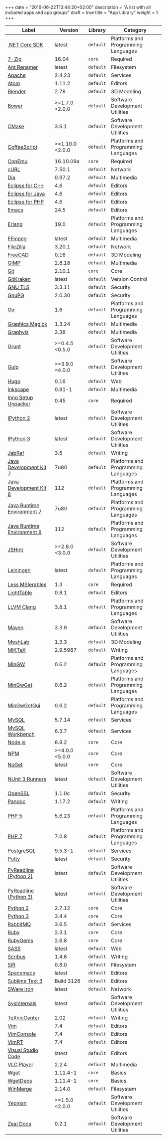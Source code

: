 ﻿+++
date = "2016-06-22T13:44:20+02:00"
description = "A list with all included apps and app groups"
draft = true
title = "App Library"
weight = 1
+++

| Label | Version | Library | Category |
|-------|---------|---------|----------|
| [.NET Core SDK](/app/Bench.DotNetCore) | latest | `default` | Platforms and Programming Languages |
| [7-Zip](/app/Bench.7z) | 16.04 | `core` | Required |
| [Ant Renamer](/app/Bench.AntRenamer) | latest | `default` | Filesystem |
| [Apache](/app/Bench.Apache) | 2.4.23 | `default` | Services |
| [Atom](/app/Bench.Atom) | 1.11.2 | `default` | Editors |
| [Blender](/app/Bench.Blender) | 2.78 | `default` | 3D Modeling |
| [Bower](/app/Bench.Bower) | >=1.7.0 <2.0.0 | `default` | Software Development Utilities |
| [CMake](/app/Bench.CMake) | 3.6.1 | `default` | Software Development Utilities |
| [CoffeeScript](/app/Bench.CoffeeScript) | >=1.10.0 <2.0.0 | `default` | Platforms and Programming Languages |
| [ConEmu](/app/Bench.ConEmu) | 16.10.09a | `core` | Required |
| [cURL](/app/Bench.cURL) | 7.50.1 | `default` | Network |
| [Dia](/app/Bench.Dia) | 0.97.2 | `default` | Multimedia |
| [Eclipse for C++](/app/Bench.EclipseCpp) | 4.6 | `default` | Editors |
| [Eclipse for Java](/app/Bench.EclipseJava) | 4.6 | `default` | Editors |
| [Eclipse for PHP](/app/Bench.EclipsePHP) | 4.6 | `default` | Editors |
| [Emacs](/app/Bench.Emacs) | 24.5 | `default` | Editors |
| [Erlang](/app/Bench.Erlang) | 19.0 | `default` | Platforms and Programming Languages |
| [FFmpeg](/app/Bench.FFmpeg) | latest | `default` | Multimedia |
| [FileZilla](/app/Bench.FileZilla) | 3.20.1 | `default` | Network |
| [FreeCAD](/app/Bench.FreeCAD) | 0.16 | `default` | 3D Modeling |
| [GIMP](/app/Bench.Gimp) | 2.8.18 | `default` | Multimedia |
| [Git](/app/Bench.Git) | 2.10.1 | `core` | Core |
| [GitKraken](/app/Bench.GitKraken) | latest | `default` | Version Control |
| [GNU TLS](/app/Bench.GnuTLS) | 3.3.11 | `default` | Security |
| [GnuPG](/app/Bench.GnuPG) | 2.0.30 | `default` | Security |
| [Go](/app/Bench.Go) | 1.6 | `default` | Platforms and Programming Languages |
| [Graphics Magick](/app/Bench.GraphicsMagick) | 1.3.24 | `default` | Multimedia |
| [Graphviz](/app/Bench.Graphviz) | 2.38 | `default` | Multimedia |
| [Grunt](/app/Bench.Grunt) | >=0.4.5 <0.5.0 | `default` | Software Development Utilities |
| [Gulp](/app/Bench.Gulp) | >=3.9.0 <4.0.0 | `default` | Software Development Utilities |
| [Hugo](/app/Bench.Hugo) | 0.16 | `default` | Web |
| [Inkscape](/app/Bench.Inkscape) | 0.91-1 | `default` | Multimedia |
| [Inno Setup Unpacker](/app/Bench.InnoUnp) | 0.45 | `core` | Required |
| [IPython 2](/app/Bench.IPython2) | latest | `default` | Software Development Utilities |
| [IPython 3](/app/Bench.IPython3) | latest | `default` | Software Development Utilities |
| [JabRef](/app/Bench.JabRef) | 3.5 | `default` | Writing |
| [Java Development Kit 7](/app/Bench.JDK7) | 7u80 | `default` | Platforms and Programming Languages |
| [Java Development Kit 8](/app/Bench.JDK8) | 112 | `default` | Platforms and Programming Languages |
| [Java Runtime Environment 7](/app/Bench.JRE7) | 7u80 | `default` | Platforms and Programming Languages |
| [Java Runtime Environment 8](/app/Bench.JRE8) | 112 | `default` | Platforms and Programming Languages |
| [JSHint](/app/Bench.JSHint) | >=2.8.0 <3.0.0 | `default` | Software Development Utilities |
| [Leiningen](/app/Bench.Leiningen) | latest | `default` | Platforms and Programming Languages |
| [Less MSIerables](/app/Bench.LessMsi) | 1.3 | `core` | Required |
| [LightTable](/app/Bench.LightTable) | 0.8.1 | `default` | Editors |
| [LLVM Clang](/app/Bench.Clang) | 3.8.1 | `default` | Platforms and Programming Languages |
| [Maven](/app/Bench.Maven) | 3.3.9 | `default` | Software Development Utilities |
| [MeshLab](/app/Bench.MeshLab) | 1.3.3 | `default` | 3D Modeling |
| [MiKTeX](/app/Bench.MiKTeX) | 2.9.5987 | `default` | Writing |
| [MinGW](/app/Bench.MinGW) | 0.6.2 | `default` | Platforms and Programming Languages |
| [MinGwGet](/app/Bench.MinGwGet) | 0.6.2 | `default` | Platforms and Programming Languages |
| [MinGwGetGui](/app/Bench.MinGwGetGui) | 0.6.2 | `default` | Platforms and Programming Languages |
| [MySQL](/app/Bench.MySQL) | 5.7.14 | `default` | Services |
| [MySQL Workbench](/app/Bench.MySQLWB) | 6.3.7 | `default` | Services |
| [Node.js](/app/Bench.Node) | 6.9.2 | `core` | Core |
| [NPM](/app/Bench.Npm) | >=4.0.0 <5.0.0 | `core` | Core |
| [NuGet](/app/Bench.NuGet) | latest | `core` | Core |
| [NUnit 3 Runners](/app/Bench.NUnitRunners) | latest | `default` | Software Development Utilities |
| [OpenSSL](/app/Bench.OpenSSL) | 1.1.0c | `default` | Security |
| [Pandoc](/app/Bench.Pandoc) | 1.17.2 | `default` | Writing |
| [PHP 5](/app/Bench.PHP5) | 5.6.23 | `default` | Platforms and Programming Languages |
| [PHP 7](/app/Bench.PHP7) | 7.0.8 | `default` | Platforms and Programming Languages |
| [PostgreSQL](/app/Bench.PostgreSQL) | 9.5.3-1 | `default` | Services |
| [Putty](/app/Bench.Putty) | latest | `default` | Security |
| [PyReadline (Python 2)](/app/Bench.PyReadline2) | latest | `default` | Software Development Utilities |
| [PyReadline (Python 3)](/app/Bench.PyReadline3) | latest | `default` | Software Development Utilities |
| [Python 2](/app/Bench.Python2) | 2.7.12 | `core` | Core |
| [Python 3](/app/Bench.Python3) | 3.4.4 | `core` | Core |
| [RabbitMQ](/app/Bench.RabbitMQ) | 3.6.5 | `default` | Services |
| [Ruby](/app/Bench.Ruby) | 2.3.1 | `core` | Core |
| [RubyGems](/app/Bench.RubyGems) | 2.6.8 | `core` | Core |
| [SASS](/app/Bench.Sass) | latest | `default` | Web |
| [Scribus](/app/Bench.Scribus) | 1.4.6 | `default` | Writing |
| [Sift](/app/Bench.Sift) | 0.8.0 | `default` | Filesystem |
| [Spacemacs](/app/Bench.Spacemacs) | latest | `default` | Editors |
| [Sublime Text 3](/app/Bench.SublimeText3) | Build 3126 | `default` | Editors |
| [SWare Iron](/app/Bench.Iron) | latest | `default` | Network |
| [SysInternals](/app/Bench.SysInternals) | latest | `default` | Software Development Utilities |
| [TeXnicCenter](/app/Bench.TeXnicCenter) | 2.02 | `default` | Writing |
| [Vim](/app/Bench.Vim) | 7.4 | `default` | Editors |
| [VimConsole](/app/Bench.VimConsole) | 7.4 | `default` | Editors |
| [VimRT](/app/Bench.VimRT) | 7.4 | `default` | Editors |
| [Visual Studio Code](/app/Bench.VSCode) | latest | `default` | Editors |
| [VLC Player](/app/Bench.VLC) | 2.2.4 | `default` | Multimedia |
| [Wget](/app/Bench.Wget) | 1.11.4-1 | `core` | Basics |
| [WgetDeps](/app/Bench.WgetDeps) | 1.11.4-1 | `core` | Basics |
| [WinMerge](/app/Bench.WinMerge) | 2.14.0 | `default` | Filesystem |
| [Yeoman](/app/Bench.Yeoman) | >=1.5.0 <2.0.0 | `default` | Software Development Utilities |
| [Zeal Docs](/app/Bench.Zeal) | 0.2.1 | `default` | Software Development Utilities |

